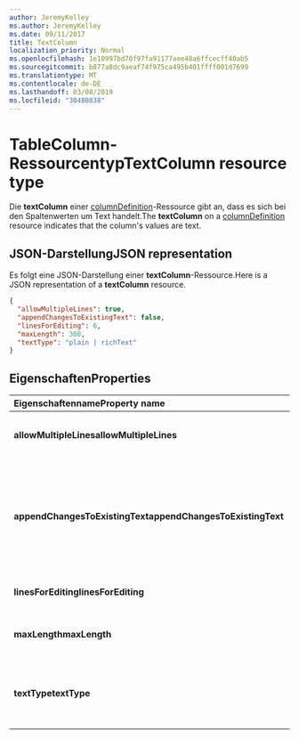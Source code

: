 ```yaml
---
author: JeremyKelley
ms.author: JeremyKelley
ms.date: 09/11/2017
title: TextColumn
localization_priority: Normal
ms.openlocfilehash: 1e10997bd70f97fa91177aee48a6ffcecff40ab5
ms.sourcegitcommit: b877a8dc9aeaf74f975ca495b401ffff001d7699
ms.translationtype: MT
ms.contentlocale: de-DE
ms.lasthandoff: 03/08/2019
ms.locfileid: "30480838"
---
```

# <a name="textcolumn-resource-type"></a><span data-ttu-id="041a2-102">TableColumn-Ressourcentyp</span><span class="sxs-lookup"><span data-stu-id="041a2-102">TextColumn resource type</span></span>

<span data-ttu-id="041a2-103">Die **textColumn** einer [columnDefinition](columndefinition.md)-Ressource gibt an, dass es sich bei den Spaltenwerten um Text handelt.</span><span class="sxs-lookup"><span data-stu-id="041a2-103">The **textColumn** on a [columnDefinition](columndefinition.md) resource indicates that the column's values are text.</span></span>

## <a name="json-representation"></a><span data-ttu-id="041a2-104">JSON-Darstellung</span><span class="sxs-lookup"><span data-stu-id="041a2-104">JSON representation</span></span>

<span data-ttu-id="041a2-105">Es folgt eine JSON-Darstellung einer **textColumn**-Ressource.</span><span class="sxs-lookup"><span data-stu-id="041a2-105">Here is a JSON representation of a **textColumn** resource.</span></span>
<!-- { "blockType": "resource", "@odata.type": "microsoft.graph.textColumn" } -->

```json
{
  "allowMultipleLines": true,
  "appendChangesToExistingText": false,
  "linesForEditing": 6,
  "maxLength": 300,
  "textType": "plain | richText"
}
```

## <a name="properties"></a><span data-ttu-id="041a2-106">Eigenschaften</span><span class="sxs-lookup"><span data-stu-id="041a2-106">Properties</span></span>

| <span data-ttu-id="041a2-107">Eigenschaftenname</span><span class="sxs-lookup"><span data-stu-id="041a2-107">Property name</span></span>                   | <span data-ttu-id="041a2-108">Typ</span><span class="sxs-lookup"><span data-stu-id="041a2-108">Type</span></span>    | <span data-ttu-id="041a2-109">Beschreibung</span><span class="sxs-lookup"><span data-stu-id="041a2-109">Description</span></span>
|:--------------------------------|:--------|:---------------------------------
| <span data-ttu-id="041a2-110">**allowMultipleLines**</span><span class="sxs-lookup"><span data-stu-id="041a2-110">**allowMultipleLines**</span></span>          | <span data-ttu-id="041a2-111">Boolesch</span><span class="sxs-lookup"><span data-stu-id="041a2-111">boolean</span></span> | <span data-ttu-id="041a2-112">Gibt an, ob mehrere Textzeilen zugelassen sind.</span><span class="sxs-lookup"><span data-stu-id="041a2-112">Whether to allow multiple lines of text.</span></span>
| <span data-ttu-id="041a2-113">**appendChangesToExistingText**</span><span class="sxs-lookup"><span data-stu-id="041a2-113">**appendChangesToExistingText**</span></span> | <span data-ttu-id="041a2-114">Boolesch</span><span class="sxs-lookup"><span data-stu-id="041a2-114">boolean</span></span> | <span data-ttu-id="041a2-115">Gibt an, ob Updates für diese Spalte den vorhandenen Text ersetzen oder an den vorhandenen Text angefügt werden sollen.</span><span class="sxs-lookup"><span data-stu-id="041a2-115">Whether updates to this column should replace existing text, or append to it.</span></span>
| <span data-ttu-id="041a2-116">**linesForEditing**</span><span class="sxs-lookup"><span data-stu-id="041a2-116">**linesForEditing**</span></span>             | <span data-ttu-id="041a2-117">Int32</span><span class="sxs-lookup"><span data-stu-id="041a2-117">int32</span></span>   | <span data-ttu-id="041a2-118">Die Größe des Textfeldes.</span><span class="sxs-lookup"><span data-stu-id="041a2-118">The size of the text box.</span></span>
| <span data-ttu-id="041a2-119">**maxLength**</span><span class="sxs-lookup"><span data-stu-id="041a2-119">**maxLength**</span></span>                   | <span data-ttu-id="041a2-120">Int32</span><span class="sxs-lookup"><span data-stu-id="041a2-120">int32</span></span>   | <span data-ttu-id="041a2-121">Die maximal Anzahl Zeichen für den Wert.</span><span class="sxs-lookup"><span data-stu-id="041a2-121">The maximum number of characters for the value.</span></span>
| <span data-ttu-id="041a2-122">**textType**</span><span class="sxs-lookup"><span data-stu-id="041a2-122">**textType**</span></span>                    | <span data-ttu-id="041a2-123">string</span><span class="sxs-lookup"><span data-stu-id="041a2-123">string</span></span>  | <span data-ttu-id="041a2-124">Der Texttyp des gespeicherten Textes.</span><span class="sxs-lookup"><span data-stu-id="041a2-124">The type of text being stored.</span></span> <span data-ttu-id="041a2-125">Muss `plain` oder `richText` sein.</span><span class="sxs-lookup"><span data-stu-id="041a2-125">Must be one of `plain` or `richText`</span></span>

<!-- {
  "type": "#page.annotation",
  "description": "",
  "keywords": "",
  "section": "documentation",
  "suppressions": [
    "Warning: /api-reference/v1.0/resources/textcolumn.md:
      Found potential enums in resource example that weren't defined in a table:(plain,richText) are in resource, but () are in table"
  ],
  "tocPath": "Resources/TextColumn"
} -->

